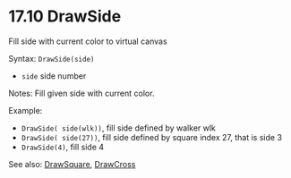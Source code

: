 # 17.10 DrawSide

Fill side with current color to virtual canvas

Syntax: `DrawSide(side)`

* `side` side number 

Notes: Fill given side with current color.

Example:

* `DrawSide( side(wlk))`, fill side defined by walker wlk 
* `DrawSide( side(27))`, fill side defined by square index 27, that is side 3 
* `DrawSide(4)`, fill side 4 

See also: [DrawSquare](/17-api-native-functions/1711-drawsquare.md), [DrawCross](/17-api-native-functions/1713-drawcross.md)

